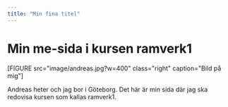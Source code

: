 ```yaml
---
title: "Min fina titel"
---
```

Min me-sida i kursen ramverk1
=========================


[FIGURE src="image/andreas.jpg?w=400" class="right" caption="Bild på mig"]


Andreas heter och jag bor i Göteborg. Det här är min sida där jag ska redovisa kursen som kallas ramverk1.
